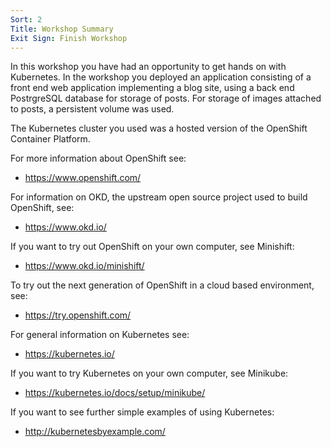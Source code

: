 ```yaml
---
Sort: 2
Title: Workshop Summary
Exit Sign: Finish Workshop
---
```


In this workshop you have had an opportunity to get hands on with Kubernetes. In the workshop you deployed an application consisting of a front end web application implementing a blog site, using a back end PostrgreSQL database for storage of posts. For storage of images attached to posts, a persistent volume was used.

The Kubernetes cluster you used was a hosted version of the OpenShift Container Platform.

For more information about OpenShift see:

* https://www.openshift.com/

For information on OKD, the upstream open source project used to build OpenShift, see:

* https://www.okd.io/

If you want to try out OpenShift on your own computer, see Minishift:

* https://www.okd.io/minishift/

To try out the next generation of OpenShift in a cloud based environment, see:

* https://try.openshift.com/

For general information on Kubernetes see:

* https://kubernetes.io/

If you want to try Kubernetes on your own computer, see Minikube:

* https://kubernetes.io/docs/setup/minikube/

If you want to see further simple examples of using Kubernetes:

* http://kubernetesbyexample.com/
